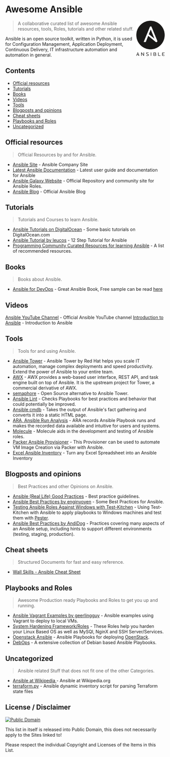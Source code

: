 # Awesome Ansible

[<img src="ansible_logo.svg" align="right" width="90">](https://www.ansible.com/)

> A collaborative curated list of awesome Ansible resources, tools, Roles, tutorials and other related stuff.

Ansible is an open source toolkit, written in Python, it is used for  Configuration Management, Application Deployment, Continuous Delivery, IT infrastructure automation and automation in general.

## Contents

- [Official resources](#official-resources)
- [Tutorials](#tutorials)
- [Books](#books)
- [Videos](#videos)
- [Tools](#tools)
- [Blogposts and opinions](#blogposts-and-opinions)
- [Cheat sheets](#cheat-sheets)
- [Playbooks and Roles](#playbooks-and-roles)
- [Uncategorized](#uncategorized)

## Official resources

> Official Resources by and for Ansible.

- [Ansible Site](https://www.ansible.com/) - Ansible Company Site
- [Latest Ansible Documentation](https://docs.ansible.com/ansible/latest/user_guide/index.html) - Latest user guide and documentation for Ansible
- [Ansible Galaxy Website](https://galaxy.ansible.com/) - Official Repository and community site for Ansible Roles.
- [Ansible Blog](https://www.ansible.com/blog) - Official Ansible Blog

## Tutorials

> Tutorials and Courses to learn Ansible.

- [Ansible Tutorials on DigitalOcean](https://www.digitalocean.com/community/tags/ansible?type=tutorials) - Some basic tutorials on DigitalOcean.com
- [Ansible Tutorial by leucos](https://github.com/leucos/ansible-tuto) - 12 Step Tutorial for Ansible
- [Programming Community Curated Resources for learning Ansible](https://hackr.io/tutorials/learn-ansible) - A list of recommended resources.

## Books

> Books about Ansible.

- [Ansible for DevOps](https://www.ansiblefordevops.com/) - Great Ansible Book, Free sample can be read [here](https://leanpub.com/ansible-for-devops/read_sample)

## Videos

[Ansible YouTube Channel](https://www.youtube.com/channel/UCeImQ-jeVhzgLJd9wsqo8Sg/videos) - Official Ansible YouTube channel
[Introduction to Ansible](https://www.youtube.com/watch?v=iVWmbStE1MM) - Introduction to Ansible

## Tools

> Tools for and using Ansible.

- [Ansible Tower](https://www.ansible.com/tower) - Ansible Tower by Red Hat helps you scale IT automation, manage complex deployments and speed productivity. Extend the power of Ansible to your entire team.
- [AWX](https://github.com/ansible/awx) - AWX provides a web-based user interface, REST API, and task engine built on top of Ansible. It is the upstream project for Tower, a commercial derivative of AWX.
- [semaphore](https://github.com/ansible-semaphore/semaphore) - Open Source alternative to Ansible Tower.
- [Ansible Lint](https://github.com/willthames/ansible-lint) - Checks Playbooks for best practices and behavior that could potentially be improved.
- [Ansible cmdb](https://github.com/fboender/ansible-cmdb) - Takes the output of Ansible's fact gathering and converts it into a static HTML page.
- [ARA, Ansible Run Analysis](https://github.com/openstack/ara) - ARA records Ansible Playbook runs and makes the recorded data available and intuitive for users and systems.
- [Molecule](https://github.com/metacloud/molecule) - Molecule aids in the development and testing of Ansible roles.
- [Packer  Ansible Provisioner](https://www.packer.io/docs/provisioners/ansible-local.html) - This Provisioner can be used to automate VM Image Creation via Packer with Ansible.
- [Excel Ansible Inventory](https://github.com/KeyboardInterrupt/ansible_xlsx_inventory) - Turn any Excel Spreadsheet into an Ansible Inventory

## Blogposts and opinions

> Best Practices and other Opinions on Ansible.

- [Ansible (Real Life) Good Practices](https://reinteractive.com/posts/167-ansible-real-life-good-practices) - Best practice guidelines.
- [Ansible Best Practices by enginyoyen](https://github.com/enginyoyen/ansible-best-practises) - Some Best Practices for Ansible. 
- [Testing Ansible Roles Against Windows with Test-Kitchen](https://hodgkins.io/testing-ansible-roles-windows-test-kitchen) - Using Test-Kitchen with Ansible to apply playbooks to Windows machines and test them with [Pester](https://github.com/pester/Pester/).
- [Ansible Best Practices by AndiDog](https://andidog.de/blog/2017-04-24-ansible-best-practices) - Practices covering many aspects of an Ansible setup, including hints to support different environments (testing, staging, production).

## Cheat sheets

> Structured Documents for fast and easy reference.

- [Wall Skills - Ansible Cheat Sheet ](http://wall-skills.com/2014/ansible-cheat-sheet/)



## Playbooks and Roles

> Awesome Production ready Playbooks and Roles to get you up and running.

- [Ansible Vagrant Examples by geerlingguy](https://github.com/geerlingguy/ansible-vagrant-examples) - Ansible examples using Vagrant to deploy to local VMs.
- [System Hardening Framework/Roles](https://galaxy.ansible.com/dev-sec/) - These Roles help you harden your Linux Based OS as well as MySQl, NginX and SSH Server/Services.
- [Openstack Ansible](https://github.com/openstack/openstack-ansible) - Ansible Playbooks for deploying [OpenStack](https://openstack.org).
- [DebOps](https://debops.org/) - A extensive collection of Debian based Ansible Playbooks.

## Uncategorized

> Ansible related Stuff that does not fit one of the other Categories.

- [Ansible at Wikipedia ](https://en.wikipedia.org/wiki/Ansible) - Ansible at Wikipedia.org
- [terraform.py](https://github.com/mantl/terraform.py) - Ansible dynamic inventory script for parsing Terraform state files 

## License / Disclaimer

[![Public Domain](https://licensebuttons.net/l/publicdomain/88x31.png)](https://creativecommons.org/publicdomain/zero/1.0/)

This list in itself is released into Public Domain, this does not necessarily apply to the Sites linked to!

Please respect the individual Copyright and Licenses of the Items in this List.
